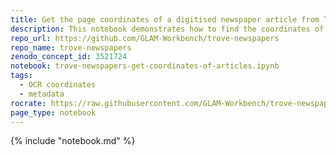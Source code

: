 ```yaml
---
title: Get the page coordinates of a digitised newspaper article from Trove
description: This notebook demonstrates how to find the coordinates of a newspaper article on a digitised page.
repo_url: https://github.com/GLAM-Workbench/trove-newspapers
repo_name: trove-newspapers
zenodo_concept_id: 3521724
notebook: trove-newspapers-get-coordinates-of-articles.ipynb
tags:
  - OCR coordinates
  - metadata
rocrate: https://raw.githubusercontent.com/GLAM-Workbench/trove-newspapers/master/ro-crate-metadata.json
page_type: notebook
---
```


{% include "notebook.md" %}